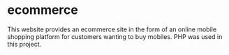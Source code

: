 # ecommerce
This website provides an ecommerce site in the form of an online mobile shopping platform for customers wanting to buy mobiles. PHP was used in this project. 
